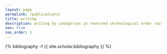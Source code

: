 ```yaml
---
layout: page
permalink: /publications/
title: writing
description: writing by categories in reversed chronological order (within each category). generated by jekyll-scholar.
nav: true
nav_order: 1
---
```

<!-- _pages/publications.md -->
<div class="publications">

{% bibliography -f {{ site.scholar.bibliography }} %}

</div>
